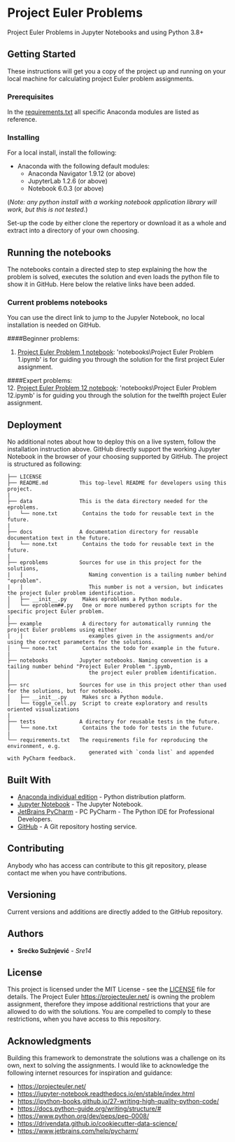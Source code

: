 # Project Euler Problems

Project Euler Problems in Jupyter Notebooks and using Python 3.8+

## Getting Started

These instructions will get you a copy of the project up and running on your local machine for calculating project
 Euler problem assignments. 

### Prerequisites

In the [requirements.txt](requirements.txt) all specific Anaconda modules are listed as reference.

### Installing

For a local install, install the following:
 * Anaconda with the following default modules:
   * Anaconda Navigator 1.9.12 (or above)
   * JupyterLab 1.2.6 (or above)
   * Notebook 6.0.3 (or above)

(*Note: any python install with a working notebook application library will work, but this is not tested.*)

Set-up the code by either clone the repertory or download it as a whole and extract into a directory of your own choosing.

## Running the notebooks

The notebooks contain a directed step to step explaining the how the problem is solved, executes the solution and even
 loads the python file to show it in GitHub. Here below the relative links have been added.

### Current problems notebooks

You can use the direct link to jump to the Jupyler Notebook, no local installation is needed on GitHub.

####Beginner problems:  
1. [Project Euler Problem 1 notebook](https://github.com/Sre14/sre14-ep/blob/master/notebooks/Project%20Euler%20Problem%201.ipynb): 'notebooks\Project Euler Problem 1.ipymb'
    is for guiding you through the solution for the first project Euler assignment. 

####Expert problems:  
12. [Project Euler Problem 12 notebook](https://github.com/Sre14/sre14-ep/blob/master/notebooks/Project%20Euler%20Problem%2012.ipynb): 'notebooks\Project Euler Problem 12.ipymb'
    is for guiding you through the solution for the twelfth project Euler assignment.

## Deployment

No additional notes about how to deploy this on a live system, follow the installation instruction above.
GitHub directly support the working Jupyter Notebook in the browser of your choosing supported by GitHub.
The project is structured as following:

```
├── LICENSE
├── README.md          This top-level README for developers using this project.
|
├── data               This is the data directory needed for the eproblems.
│   └── none.txt        Contains the todo for reusable text in the future.
|
├── docs               A documentation directory for reusable documentation text in the future.
│   └── none.txt        Contains the todo for reusable text in the future.
|
├── eproblems          Sources for use in this project for the solutions, 
|   |                     Naming convention is a tailing number behind "eproblem".
|   |                     This number is not a version, but indicates the project Euler problem identification.
│   ├── __init__.py     Makes eproblems a Python module.
│   └── eproblem##.py   One or more numbered python scripts for the specific project Euler problem.
|
├── example             A directory for automatically running the project Euler problems using either
|   |                     examples given in the assignments and/or using the correct parameters for the solutions.
│   └── none.txt        Contains the todo for example in the future.
|
├── notebooks          Jupyter notebooks. Naming convention is a tailing number behind "Project Euler Problem ".ipymb,
│                         the project euler problem identification.
│
├── src                Sources for use in this project other than used for the solutions, but for notebooks.
│   ├── __init__.py     Makes src a Python module.
│   └── toggle_cell.py  Script to create exploratory and results oriented visualizations
|
├── tests              A directory for reusable tests in the future.
│   └── none.txt        Contains the todo for tests in the future.
|
└── requirements.txt   The requirements file for reproducing the environment, e.g.
                          generated with `conda list` and appended with PyCharm feedback.
```

## Built With

* [Anaconda individual edition](https://www.anaconda.com/products/individual) - Python distribution platform.
* [Jupyter Notebook](https://jupyter.org/) - The Jupyter Notebook.
* [JetBrains PyCharm](https://www.jetbrains.com/pycharm/) - PC PyCharm - The Python IDE for Professional Developers.
* [GitHub](https://github.com/) - A Git repository hosting service.

## Contributing

Anybody who has access can contribute to this git repository, please contact me when you have contributions.

## Versioning

Current versions and additions are directly added to the GitHub repository.

## Authors

* **Srećko Sužnjević** - *Sre14* 

## License

This project is licensed under the MIT License - see the [LICENSE](LICENSE) file for details.
The Project Euler https://projecteuler.net/ is owning the problem assignment,
 therefore they impose additional restrictions that your are allowed to do with the solutions. 
You are compelled to comply to these restrictions, when you have access to this repository.

## Acknowledgments

Building this framework to demonstrate the solutions was a challenge on its own, next to solving the assignments. I would like to acknowledge the following internet resources for inspiration and guidance:
* https://projecteuler.net/
* https://jupyter-notebook.readthedocs.io/en/stable/index.html
* https://ipython-books.github.io/27-writing-high-quality-python-code/
* https://docs.python-guide.org/writing/structure/#
* https://www.python.org/dev/peps/pep-0008/
* https://drivendata.github.io/cookiecutter-data-science/
* https://www.jetbrains.com/help/pycharm/
